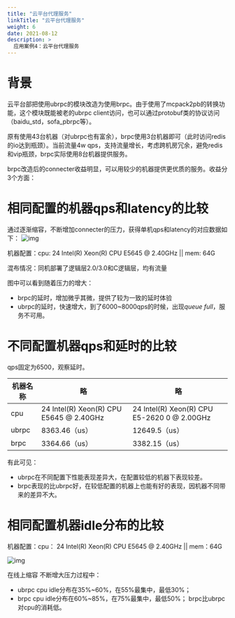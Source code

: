 ```yaml
---
title: "云平台代理服务"
linkTitle: "云平台代理服务"
weight: 6
date: 2021-08-12
description: >
  应用案例4：云平台代理服务
---
```

# 背景

云平台部把使用ubrpc的模块改造为使用brpc。由于使用了mcpack2pb的转换功能，这个模块既能被老的ubrpc client访问，也可以通过protobuf类的协议访问（baidu_std，sofa_pbrpc等）。

原有使用43台机器（对ubrpc也有富余），brpc使用3台机器即可（此时访问redis的io达到瓶颈）。当前流量4w qps，支持流量增长，考虑跨机房冗余，避免redis和vip瓶颈，brpc实际使用8台机器提供服务。 

brpc改造后的connecter收益明显，可以用较少的机器提供更优质的服务。收益分3个方面：

# 相同配置的机器qps和latency的比较 

通过逐渐缩容，不断增加connecter的压力，获得单机qps和latency的对应数据如下： 
![img](../images/ubrpc_compare_1.png)

机器配置：cpu: 24 Intel(R) Xeon(R) CPU  E5645  @ 2.40GHz || mem: 64G 

混布情况：同机部署了逻辑层2.0/3.0和C逻辑层，均有流量 

图中可以看到随着压力的增大：
* brpc的延时，增加微乎其微，提供了较为一致的延时体验
* ubrpc的延时，快速增大，到了6000~8000qps的时候，出现*queue full*，服务不可用。

# 不同配置机器qps和延时的比较
qps固定为6500，观察延时。

| 机器名称  | 略                                        | 略                                        |
| ----- | ---------------------------------------- | ---------------------------------------- |
| cpu   | 24 Intel(R) Xeon(R) CPU E5645  @ 2.40GHz | 24 Intel(R) Xeon(R) CPU E5-2620 0 @ 2.00GHz |
| ubrpc | 8363.46（us）                              | 12649.5（us）                              |
| brpc  | 3364.66（us）                              | 3382.15（us）                              |

有此可见： 

* ubrpc在不同配置下性能表现差异大，在配置较低的机器下表现较差。
* brpc表现的比ubrpc好，在较低配置的机器上也能有好的表现，因机器不同带来的差异不大。

# 相同配置机器idle分布的比较 

机器配置：cpu： 24 Intel(R) Xeon(R) CPU  E5645  @ 2.40GHz || mem：64G 

![img](../images/ubrpc_compare_2.png)

在线上缩容 不断增大压力过程中：

* ubrpc cpu idle分布在35%~60%，在55%最集中，最低30%； 
* brpc cpu idle分布在60%~85%，在75%最集中，最低50%； brpc比ubrpc对cpu的消耗低。